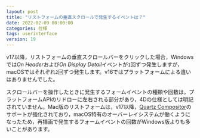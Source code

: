```yaml
---
layout: post
title: "リストフォームの垂直スクロールで発生するイベントは？"
date: 2022-02-09 00:00:00
categories: 仕様
tags: userinterface 
version: 19
---
```


v17以降，リストフォームの垂直スクロールバーをクリックした場合，Windowsでは*On Header*および*On Display Detail*イベントが`1`回ずつ発生しますが，macOSではそれぞれ`2`回ずつ発生します。v16ではプラットフォームによる違いはありませんでした。 

スクロールバーを操作したときに発生するフォームイベントの種類や回数は，プラットフォームAPIのリドローに左右される部分があり，4Dの仕様としては明記されていません。Mac版のリストフォームは，v17以降，[Quartz Compositor](https://en.wikipedia.org/wiki/Quartz_Compositor)のサポートが強化されており，macOS特有のオーバーレイシステムが働くようになったため，再描画で発生するフォームイベントの回数がWindows版よりも多いことがあります。
